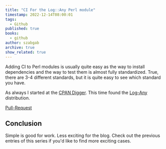 ```yaml
---
title: "CI For the Log::Any Perl module"
timestamp: 2022-12-14T08:00:01
tags:
  - Github
published: true
books:
  - github
author: szabgab
archive: true
show_related: true
---
```



Adding CI to Perl modules is usually quite easy as the way to install dependencies and the way to test them is almost fully standardized.
True, there are 3-4 different standards, but it is quite easy to see which standard you have.

As always I started at the [CPAN Digger](https://cpan-digger.perlmaven.com/). This time found the [Log-Any](https://metacpan.org/dist/Log-Any)
distribution.


[Pull-Request](https://github.com/preaction/Log-Any/pull/94)

## Conclusion

Simple is good for work. Less exciting for the blog. Check out the previous entries of this series if you'd like to find more exciting cases.

